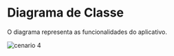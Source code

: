 # Diagrama de Classe

O diagrama representa as funcionalidades do aplicativo.

![cenario 4](https://user-images.githubusercontent.com/40281699/42693561-e9b269e0-8685-11e8-8b69-dd14b823929f.PNG)
